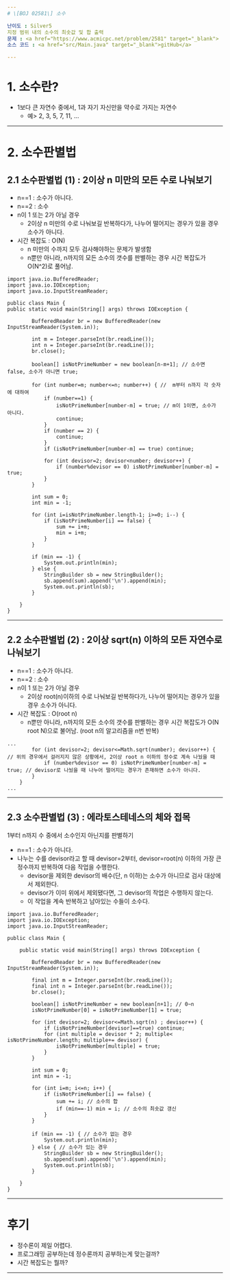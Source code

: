 ```yaml
---
# \[BOJ 02581\] 소수

난이도 : Silver5
지정 범위 내의 소수의 최솟값 및 합 출력  
문제 : <a href="https://www.acmicpc.net/problem/2581" target="_blank"> [링크]</a>
소스 코드 : <a href="src/Main.java" target="_blank">gitHub</a>

---  
```


# 1. 소수란?
- 1보다 큰 자연수 중에서, 1과 자기 자신만을 약수로 가지는 자연수
  - 예> 2, 3, 5, 7, 11, ...

---

# 2. 소수판별법

## 2.1 소수판별법 (1) : 2이상 n 미만의 모든 수로 나눠보기

- n==1 : 소수가 아니다.
- n==2 : 소수
- n이 1 또는 2가 아닐 경우
  - 2이상 n 미만의 수로 나눠보길 반복하다가, 나누어 떨어지는 경우가 있을 경우 소수가 아니다.
- 시간 복잡도 : O(N)
  - n 미만의 수까지 모두 검사해야하는 문제가 발생함
  - n뿐만 아니라, n까지의 모든 소수의 갯수를 판별하는 경우 시간 복잡도가 O(N^2)로 풀어남.


```
import java.io.BufferedReader;
import java.io.IOException;
import java.io.InputStreamReader;

public class Main {
public static void main(String[] args) throws IOException {

        BufferedReader br = new BufferedReader(new InputStreamReader(System.in));

        int m = Integer.parseInt(br.readLine());
        int n = Integer.parseInt(br.readLine());
        br.close();

        boolean[] isNotPrimeNumber = new boolean[n-m+1]; // 소수면 false, 소수가 아니면 true;

        for (int number=m; number<=n; number++) { //  m부터 n까지 각 숫자에 대하여
            if (number==1) {
                isNotPrimeNumber[number-m] = true; // m이 1이면, 소수가 아니다.
                continue;
            }
            if (number == 2) {
                continue;
            }
            if (isNotPrimeNumber[number-m] == true) continue;

            for (int devisor=2; devisor<number; devisor++) {
                if (number%devisor == 0) isNotPrimeNumber[number-m] = true;
            }
        }

        int sum = 0;
        int min = -1;

        for (int i=isNotPrimeNumber.length-1; i>=0; i--) {
            if (isNotPrimeNumber[i] == false) {
                sum += i+m;
                min = i+m;
            }
        }

        if (min == -1) {
            System.out.println(min);
        } else {
            StringBuilder sb = new StringBuilder();
            sb.append(sum).append('\n').append(min);
            System.out.println(sb);
        }

    }
}
```

  
---

## 2.2 소수판별법 (2) : 2이상 sqrt(n) 이하의 모든 자연수로 나눠보기

- n==1 : 소수가 아니다.
- n==2 : 소수
- n이 1 또는 2가 아닐 경우
  - 2이상 root(n)이하의 수로 나눠보길 반복하다가, 나누어 떨어지는 경우가 있을 경우 소수가 아니다.
- 시간 복잡도 : O(root n)
  - n뿐만 아니라, n까지의 모든 소수의 갯수를 판별하는 경우 시간 복잡도가 O(N root N)으로 불어남. (root n의 알고리즘을 n번 반복)

```
...
        for (int devisor=2; devisor<=Math.sqrt(number); devisor++) { // 위의 경우에서 걸러지지 않은 상황에서, 2이상 root n 이하의 정수로 계속 나눴을 때
            if (number%devisor == 0) isNotPrimeNumber[number-m] = true; // devisor로 나눴을 때 나누어 떨어지는 경우가 존재하면 소수가 아니다.
        }
    }
...
```


---

## 2.3 소수판별법 (3) : 에라토스테네스의 체와 접목

1부터 n까지 수 중에서 소수인지 아닌지를 판별하기

- n==1 : 소수가 아니다.
- 나누는 수를 devisor라고 할 때 devisor=2부터, devisor=root(n) 이하의 가장 큰 정수까지 반복하여 다음 작업을 수행한다.
  - devisor을 제외한 devisor의 배수(단, n 이하)는 소수가 아니므로 검사 대상에서 제외한다.
  - devisor가 이미 위에서 제외됐다면, 그 devisor의 작업은 수행하지 않는다.
  - 이 작업을 계속 반복하고 남아있는 수들이 소수다.

```
import java.io.BufferedReader;
import java.io.IOException;
import java.io.InputStreamReader;

public class Main {

    public static void main(String[] args) throws IOException {

        BufferedReader br = new BufferedReader(new InputStreamReader(System.in));

        final int m = Integer.parseInt(br.readLine());
        final int n = Integer.parseInt(br.readLine());
        br.close();

        boolean[] isNotPrimeNumber = new boolean[n+1]; // 0~n
        isNotPrimeNumber[0] = isNotPrimeNumber[1] = true;

        for (int devisor=2; devisor<=Math.sqrt(n) ; devisor++) {
            if (isNotPrimeNumber[devisor]==true) continue;
            for (int multiple = devisor * 2; multiple< isNotPrimeNumber.length; multiple+= devisor) {
                isNotPrimeNumber[multiple] = true;
            }
        }

        int sum = 0;
        int min = -1;

        for (int i=m; i<=n; i++) {
            if (isNotPrimeNumber[i] == false) {
                sum += i; // 소수의 합
                if (min==-1) min = i; // 소수의 최솟값 갱신
            }
        }

        if (min == -1) { // 소수가 없는 경우
            System.out.println(min);
        } else { // 소수가 있는 경우
            StringBuilder sb = new StringBuilder();
            sb.append(sum).append('\n').append(min);
            System.out.println(sb);
        }

    }
}
```

---

# 후기

- 정수론이 제일 어렵다.
- 프로그래밍 공부하는데 정수론까지 공부하는게 맞는걸까?
- 시간 복잡도는 뭘까?

---
